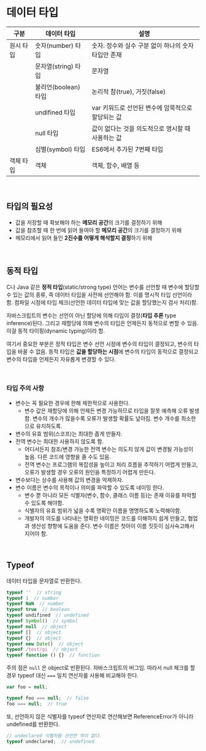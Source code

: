 # 데이터 타입

| 구분      | 데이터 타입          | 설명                                                |
| --------- | -------------------- | --------------------------------------------------- |
| 원시 타입 | 숫자(number) 타입    | 숫자. 정수와 실수 구분 없이 하나의 숫자 타입만 존재 |
|           | 문자열(string) 타입  | 문자열                                              |
|           | 불리언(boolean) 타입 | 논리적 참(true), 거짓(false)                        |
|           | undifined 타입       | var 키워드로 선언된 변수에 암묵적으로 할당되는 값   |
|           | null 타입            | 값이 없다는 것을 의도적으로 명시할 때 사용하는 값   |
|           | 심벌(symbol) 타입    | ES6에서 추가된 7번째 타입                           |
| 객체 타입 | 객체                 | 객체, 함수, 배열 등                                 |

<br/>

## 타입의 필요성

- 값을 저장할 때 확보해야 하는 **메모리 공간**의 크기를 결정하기 위해
- 값을 참조할 때 한 번에 읽어 들여야 할 **메모리 공간**의 크기를 결정하기 위해
- 메모리에서 읽어 들인 **2진수를 어떻게 해석할지 결정**하기 위해

<br/>

## 동적 타입

C나 Java 같은 **정적 타입**(static/strong type) 언어는 변수를 선언할 때 변수에 할당할 수 있는 값의 종류, 즉 데이터 타입을 사전에 선언해야 함. 이를 명시적 타입 선언이라 함. 컴파일 시점에 타입 체크(선언한 데이터 타입에 맞는 값을 할당했는지 검사 처리)함.

자바스크립트의 변수는 선언이 아닌 할당에 의해 타입이 결정(**타입 추론** type inference)된다. 그리고 재할당에 의해 변수의 타입은 언제든지 동적으로 변할 수 있음. 이걸 동적 타이핑(dynamic typing)이라 함.

여기서 중요한 부분은 정적 타입은 변수 선언 시점에 변수의 타입이 결정되고, 변수의 타입을 바꿀 수 없음. 동적 타입은 **값을 할당하는 시점**에 변수의 타입이 동적으로 결정되고 변수의 타입을 언제든지 자유롭게 변경할 수 있다.

<br/>

### 타입 주의 사항

- 변수는 꼭 필요한 경우에 한해 제한적으로 사용한다.
  - 변수 값은 재할당에 의해 언제든 변경 가능하므로 타입을 잘못 예측해 오류 발생 함. 변수의 개수가 많을수록 오류가 발생할 확률도 넢아짐. 변수 개수를 최소한으로 유지하도록.
- 변수의 유효 범위(스코프)는 최대한 좁게 만들자.
- 전역 변수는 최대한 사용하지 않도록 함.
  - 어디서든지 참조/변경 가능한 전역 변수는 의도치 않게 값이 변경될 가능성이 높음. 다른 코드에 영향을 줄 수도 있음.
  - 전역 변수는 프로그램의 복잡성을 높이고 처리 흐름을 추적하기 어렵게 만들고, 오류가 발생할 경우 오류의 원인을 특정하기 어렵게 만든다.
- 변수보다는 상수를 사용해 값의 변경을 억제하자.
- 변수 이름은 변수의 목적이나 의미를 파악할 수 있도록 네이밍 한다.
  - 변수 뿐 아니라 모든 식별자(변수, 함수, 클래스 이름 등)는 존재 이유를 파악할 수 있도록 해야함.
  - 식별자의 유효 범위가 넓을 수록 명확안 이름을 명명하도록 노력해야함.
  - 개발자의 의도를 나타내는 명확한 네이밍은 코드를 이해하지 쉽게 만들고, 협업과 생산성 향항에 도움을 준다. 변수 이름은 첫아이 이름 짓듯이 심사숙고해서 지어야 함.

<br/>

## Typeof

데이터 타입을 문자열로 반환한다.

```js
typeof ''  // string
typeof 1  // number
typeof NaN  // number
typeof true  // boolean
typeof undifined  // undefined
typeof Symbol()  // symbol
typeof null  // object
typeof []  // object
typeof {}  // object
typeof new Date()  // object
typeof /test/gi  // object
typeof function () {}  // function
```

주의 점은 `null` 은 object로 반환된다. 자바스크립트의 버그임. 따라서 null 체크를 할 경우 typeof 대신 `===` 일치 연산자를 사용해 비교해야 한다.

```js
var foo = null;

typeof foo === null;  // false
foo === null;  // true
```

또, 선언하지 않은 식별자를 typeof 연산자로 연산해보면 ReferenceError가 아니라 undefined를 반환한다.

```js
// undeclared 식별자를 선언한 적이 없다.
typeof undeclared;  // undefined
```
